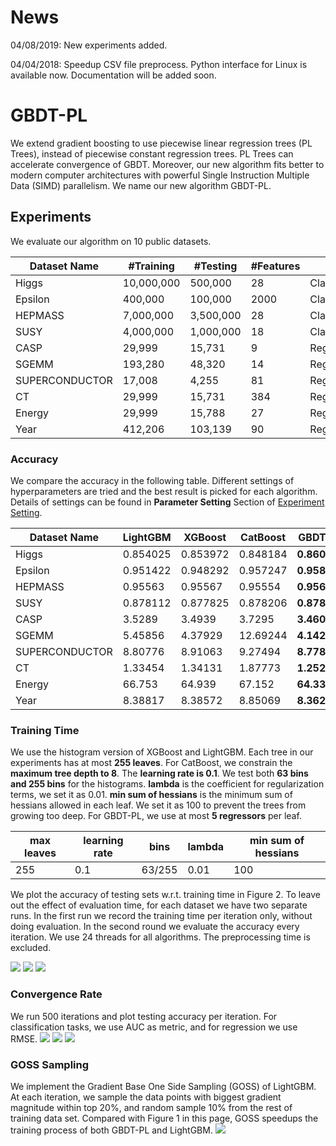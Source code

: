 # News
04/08/2019: New experiments added.

04/04/2018: Speedup CSV file preprocess. Python interface for Linux is available now. Documentation will be added soon. 

# GBDT-PL
We extend gradient boosting to use piecewise linear regression trees (PL Trees), 
instead of piecewise constant regression trees. PL Trees can accelerate convergence of
GBDT. Moreover, our new algorithm fits better to modern computer architectures with powerful
Single Instruction Multiple Data (SIMD) parallelism. We name our new algorithm GBDT-PL.

## Experiments 
We evaluate our algorithm on 10 public datasets.


|Dataset Name| #Training | #Testing | #Features |      Task      | Link |
|------------|------------|----------|-----------|----------------|------|
|    Higgs   | 10,000,000 | 500,000  |     28    | Classification | [higgs](https://archive.ics.uci.edu/ml/datasets/HIGGS) |
|   Epsilon  | 400,000 | 100,000  |     2000    | Classification | [epsilon](https://www.csie.ntu.edu.tw/~cjlin/libsvmtools/datasets/binary.html) |
|  HEPMASS   | 7,000,000 | 3,500,000 | 28 | Classification | [hepmass](https://archive.ics.uci.edu/ml/datasets/HEPMASS)|
|  SUSY   | 4,000,000 | 1,000,000 | 18 | Classification | [susy](https://archive.ics.uci.edu/ml/datasets/SUSY)|
| CASP | 29,999 | 15,731 | 9 | Regression | [casp](https://archive.ics.uci.edu/ml/datasets/Physicochemical+Properties+of+Protein+Tertiary+Structure) |
| SGEMM | 193,280 | 48,320 | 14 | Regression | [sgemm](https://archive.ics.uci.edu/ml/datasets/SGEMM+GPU+kernel+performance) |
| SUPERCONDUCTOR | 17,008 | 4,255 | 81 | Regression | [superconductor](https://archive.ics.uci.edu/ml/datasets/Superconductivty+Data) |
| CT | 29,999 | 15,731 | 384 | Regression | [ct](https://archive.ics.uci.edu/ml/datasets/Relative+location+of+CT+slices+on+axial+axis) |
| Energy | 29,999 | 15,788 | 27 | Regression | [energy](https://archive.ics.uci.edu/ml/datasets/Energy+efficiency) |
| Year | 412,206 | 103,139 | 90 | Regression | [year](https://archive.ics.uci.edu/ml/datasets/YearPredictionMSD) |

### Accuracy 
We compare the accuracy in the following table. Different settings of hyperparameters are tried and the best result is picked for each algorithm. Details of settings can be found in **Parameter Setting** Section of [Experiment Setting](https://github.com/GBDT-PL/GBDT-PL/blob/master/docs/experiment-setting.pdf).

|Dataset Name| LightGBM | XGBoost | CatBoost |      GBDT-PL      | 
|------------|------------|----------|-----------|----------------|
|    Higgs   | 0.854025 | 0.853972  |     0.848184    | **0.860243** | 
|   Epsilon  | 0.951422 | 0.948292  |     0.957247    | **0.958086** | 
|  HEPMASS   | 0.95563 | 0.95567 | 0.95554 | **0.95645** | 
|  SUSY   | 0.878112 | 0.877825 | 0.878206 | **0.878322** |
| CASP | 3.5289 | 3.4939 | 3.7295 | **3.4605** | 
| SGEMM | 5.45856 | 4.37929 | 12.69244 | **4.14205** | 
| SUPERCONDUCTOR | 8.80776 | 8.91063 | 9.27494 | **8.77886** | 
| CT | 1.33454 | 1.34131 | 1.87773 | **1.25233** | 
| Energy | 66.753 | 64.939 | 67.152 | **64.335** | 
| Year | 8.38817 | 8.38572 | 8.85069 | **8.36231** | 

### Training Time
We use the histogram version of XGBoost and LightGBM. Each tree in our experiments has at most **255 leaves**. For CatBoost, we constrain the **maximum tree depth to 8**. The **learning rate is 0.1**. We test both **63 bins and 255 bins** for the histograms. **lambda** is the coefficient for regularization terms, we set it as 0.01. **min sum of hessians** is the minimum sum of hessians allowed in each leaf. We set it as 100 to prevent the trees from growing too deep. For GBDT-PL, we use at most **5 regressors** per leaf. 

|max leaves | learning rate | bins | lambda | min sum of hessians |
|-----------|---------------|------|-----------|---------------------|
|255 | 0.1 | 63/255 | 0.01 | 100 |

We plot the accuracy of testing sets w.r.t. training time in Figure 2. To leave out the effect of evaluation time, for each dataset we have two separate runs. In the first run we record the training time per iteration only, without doing evaluation. In the second round we evaluate the accuracy every iteration. We use 24 threads for all algorithms. The preprocessing time is excluded. 

![](https://github.com/GBDT-PL/GBDT-PL/raw/master/figures/training-time-1.png)
![](https://github.com/GBDT-PL/GBDT-PL/raw/master/figures/training-time-2.png)
![](https://github.com/GBDT-PL/GBDT-PL/raw/master/figures/training-time-3.png)

### Convergence Rate
We run 500 iterations and plot testing accuracy per iteration.  For classification tasks, we use AUC as metric, and for regression we use RMSE.
![](https://github.com/GBDT-PL/GBDT-PL/raw/master/figures/convergence-1.png) 
![](https://github.com/GBDT-PL/GBDT-PL/raw/master/figures/convergence-2.png) 
![](https://github.com/GBDT-PL/GBDT-PL/raw/master/figures/convergence-3.png) 

### GOSS Sampling
We implement the Gradient Base One Side Sampling (GOSS) of LightGBM. At each iteration, we sample the data points with biggest gradient magnitude within top 20%, and random sample 10% from the rest of training data set. Compared with Figure 1 in this page, GOSS speedups the training process of both GBDT-PL and LightGBM.
![](https://github.com/GBDT-PL/GBDT-PL/raw/master/figures/goss.png)
